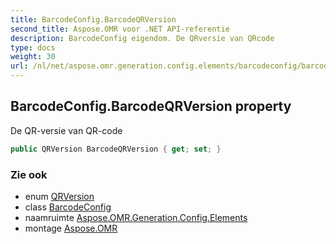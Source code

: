 ```yaml
---
title: BarcodeConfig.BarcodeQRVersion
second_title: Aspose.OMR voor .NET API-referentie
description: BarcodeConfig eigendom. De QRversie van QRcode
type: docs
weight: 30
url: /nl/net/aspose.omr.generation.config.elements/barcodeconfig/barcodeqrversion/
---
```

## BarcodeConfig.BarcodeQRVersion property

De QR-versie van QR-code

```csharp
public QRVersion BarcodeQRVersion { get; set; }
```

### Zie ook

* enum [QRVersion](../../../aspose.omr.generation.config.enums/qrversion/)
* class [BarcodeConfig](../)
* naamruimte [Aspose.OMR.Generation.Config.Elements](../../barcodeconfig/)
* montage [Aspose.OMR](../../../)


